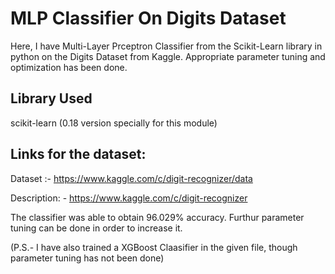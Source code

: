 # MLP Classifier On Digits Dataset

Here, I have Multi-Layer Prceptron Classifier from the Scikit-Learn library in python on the Digits Dataset from Kaggle. Appropriate parameter tuning and optimization has been done.

## Library Used
scikit-learn (0.18 version specially for this module)

## Links for the dataset:

Dataset :- https://www.kaggle.com/c/digit-recognizer/data

Description: - https://www.kaggle.com/c/digit-recognizer

The classifier was able to obtain 96.029% accuracy. Furthur parameter tuning can be done in order to increase it.

(P.S.- I have also trained a XGBoost Claasifier in the given file, though parameter tuning has not been done) 
